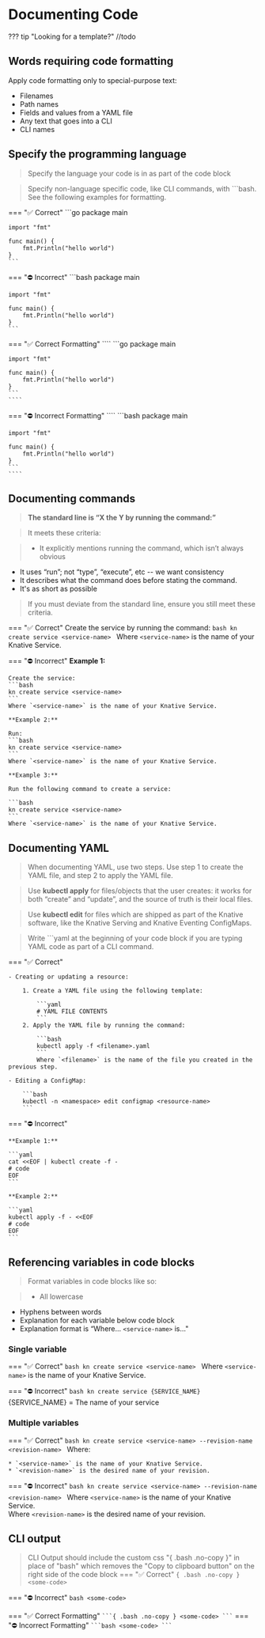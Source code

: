 # Documenting Code

??? tip "Looking for a template?"
    //todo

## Words requiring code formatting

Apply code formatting only to special-purpose text:

* Filenames
* Path names
* Fields and values from a YAML file
* Any text that goes into a CLI
* CLI names

## Specify the programming language

> Specify the language your code is in as part of the code block

> Specify non-language specific code, like CLI commands, with ```bash. See the following examples for formatting.

=== ":white_check_mark: Correct"
    ```go
    package main

    import "fmt"

    func main() {
        fmt.Println("hello world")
    }
    ```

=== ":no_entry: Incorrect"
    ```bash
    package main

    import "fmt"

    func main() {
        fmt.Println("hello world")
    }
    ```

=== ":white_check_mark: Correct Formatting"
    ````
    ```go
    package main

    import "fmt"

    func main() {
        fmt.Println("hello world")
    }
    ```
    ````
=== ":no_entry: Incorrect Formatting"
    ````
    ```bash
    package main

    import "fmt"

    func main() {
        fmt.Println("hello world")
    }
    ```
    ````

## Documenting commands

>**The standard line is “X the Y by running the command:”**

>It meets these criteria:

>* It explicitly mentions running the command, which isn’t always obvious
* It uses “run”; not “type”, “execute”, etc -- we want consistency
* It describes what the command does before stating the command.
* It's as short as possible

> If you must deviate from the standard line, ensure you still meet these criteria.

=== ":white_check_mark: Correct"
    Create the service by running the command:
    ```bash
    kn create service <service-name>
    ```
    Where `<service-name>` is the name of your Knative Service.

=== ":no_entry: Incorrect"
    **Example 1:**

    Create the service:
    ```bash
    kn create service <service-name>
    ```
    Where `<service-name>` is the name of your Knative Service.

    **Example 2:**

    Run:
    ```bash
    kn create service <service-name>
    ```
    Where `<service-name>` is the name of your Knative Service.

    **Example 3:**

    Run the following command to create a service:

    ```bash
    kn create service <service-name>
    ```
    Where `<service-name>` is the name of your Knative Service.

## Documenting YAML

<!-- TODO CONTENT TABS (ex. kn + YAML) -->
>When documenting YAML, use two steps. Use step 1 to create the YAML file, and step 2 to apply the YAML file.

>Use **kubectl apply** for files/objects that the user creates: it works for both “create” and “update”, and the source of truth is their local files.

>Use **kubectl edit** for files which are shipped as part of the Knative software, like the Knative Serving and Knative Eventing ConfigMaps.

> Write ```yaml at the beginning of your code block if you are typing YAML code as part of a CLI command.

=== ":white_check_mark: Correct"

    - Creating or updating a resource:

        1. Create a YAML file using the following template:

            ```yaml
            # YAML FILE CONTENTS
            ```
        2. Apply the YAML file by running the command:

            ```bash
            kubectl apply -f <filename>.yaml
            ```
            Where `<filename>` is the name of the file you created in the previous step.

    - Editing a ConfigMap:

        ```bash
        kubectl -n <namespace> edit configmap <resource-name>
        ```

=== ":no_entry: Incorrect"

    **Example 1:**

    ```yaml
    cat <<EOF | kubectl create -f -
    # code
    EOF
    ```

    **Example 2:**

    ```yaml
    kubectl apply -f - <<EOF
    # code
    EOF
    ```

## Referencing variables in code blocks

>Format variables in code blocks like so: <service-name>

> - All lowercase
- Hyphens between words
- Explanation for each variable below code block
- Explanation format is “Where... `<service-name>` is…"

### Single variable
=== ":white_check_mark: Correct"
    ```bash
    kn create service <service-name>
    ```
    Where `<service-name>` is the name of your Knative Service.

=== ":no_entry: Incorrect"
    ```bash
    kn create service {SERVICE_NAME}
    ```
    {SERVICE_NAME} = The name of your service


### Multiple variables

=== ":white_check_mark: Correct"
    ```bash
    kn create service <service-name> --revision-name <revision-name>
    ```
    Where:

    * `<service-name>` is the name of your Knative Service.
    * `<revision-name>` is the desired name of your revision.

=== ":no_entry: Incorrect"
    ```bash
    kn create service <service-name> --revision-name <revision-name>
    ```
    Where `<service-name>` is the name of your Knative Service.<br>
    Where `<revision-name>` is the desired name of your revision.



## CLI output
> CLI Output should include the custom css "{ .bash .no-copy }" in place of "bash" which removes the "Copy to clipboard button" on the right side of the code block
=== ":white_check_mark: Correct"
    ```{ .bash .no-copy }
    <some-code>
    ```

=== ":no_entry: Incorrect"
    ```bash
    <some-code>
    ```

=== ":white_check_mark: Correct Formatting"
    ````
    ```{ .bash .no-copy }
    <some-code>
    ```
    ````
=== ":no_entry: Incorrect Formatting"
    ````
    ```bash
    <some-code>
    ```
    ````
